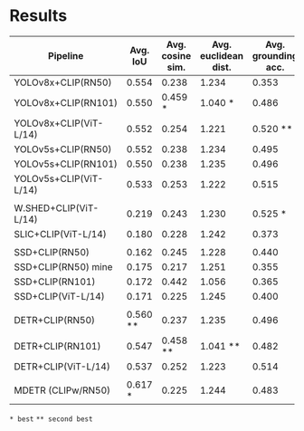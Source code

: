 # Results

| Pipeline               | Avg. IoU | Avg. cosine sim. | Avg. euclidean dist. | Avg. grounding acc. |
|------------------------|----------|------------------|----------------------|---------------------|
| YOLOv8x+CLIP(RN50)     | 0.554    | 0.238            | 1.234                | 0.353               |
| YOLOv8x+CLIP(RN101)    | 0.550    | 0.459 *          | 1.040 *              | 0.486               |
| YOLOv8x+CLIP(ViT-L/14) | 0.552    | 0.254            | 1.221                | 0.520 **            |
| YOLOv5s+CLIP(RN50)     | 0.552    | 0.238            | 1.234                | 0.495               |
| YOLOv5s+CLIP(RN101)    | 0.550    | 0.238            | 1.235                | 0.496               |
| YOLOv5s+CLIP(ViT-L/14) | 0.533    | 0.253            | 1.222                | 0.515               |
|                        |          |                  |                      |                     |
| W.SHED+CLIP(ViT-L/14)  | 0.219    | 0.243            | 1.230                | 0.525 *             |
| SLIC+CLIP(ViT-L/14)    | 0.180    | 0.228            | 1.242                | 0.373               |
|                        |          |                  |                      |                     |
| SSD+CLIP(RN50)         | 0.162    | 0.245            | 1.228                | 0.440               |
| SSD+CLIP(RN50) mine    | 0.175    | 0.217            | 1.251                | 0.355               |
| SSD+CLIP(RN101)        | 0.172    | 0.442            | 1.056                | 0.365               |
| SSD+CLIP(ViT-L/14)     | 0.171    | 0.225            | 1.245                | 0.400               |
|                        |          |                  |                      |                     |
| DETR+CLIP(RN50)        | 0.560 ** | 0.237            | 1.235                | 0.496               |
| DETR+CLIP(RN101)       | 0.547    | 0.458 **         | 1.041 **             | 0.482               |
| DETR+CLIP(ViT-L/14)    | 0.537    | 0.252            | 1.223                | 0.514               |
|                        |          |                  |                      |                     |
| MDETR (CLIPw/RN50)     | 0.617 *  | 0.225            | 1.244                | 0.483               |

`* best`
`** second best`